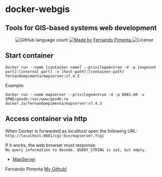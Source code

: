 # docker-webgis
## Tools for GIS-based systems web development

<p align="center">
  <img alt="GitHub language count" src="https://img.shields.io/github/languages/count/pimentafm/docker-webgis?color=darkgreen">

  <a href="https://github.com/pimentafm">
    <img alt="Made by Fernando Pimenta" src="https://img.shields.io/badge/made%20by-Fernando%20Pimenta-darkblue">
  </a>

  <img alt="License" src="https://img.shields.io/badge/license-MIT-blue">
</p>

## Start container
```
docker run --name [container name] --privileged=true -d -p [exposed port]:[internal port] -v [host-path]:[container-path] fernandompimenta/mapserver:v7.4.3
```

Example:
```
docker run --name mapserver --privileged=true -d -p 8081:80 -v $PWD/geodb:/var/www/geodb:rw docker.io/fernandompimenta/mapserver:v7.4.3
``` 

## Access container via http
When Docker is forwarded as _localhost_ open the following URL: `http://localhost:8081/cgi-bin/mapserver.fcgi`

If it works, the web browser must response:<br/>
`No query information to decode. QUERY_STRING is set, but empty.`

 * [MapServer](https://mapserver.org/)


Fernando Pimenta [My Github!](https://github.com/pimentafm)